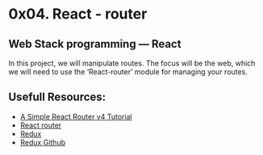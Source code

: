 # 0x04. React - router

## Web Stack programming ― React

In this project, we will manipulate routes. The focus will be the web, which we will need to use the ‘React-router’ module for managing your routes.


## Usefull Resources:

* [A Simple React Router v4 Tutorial](https://medium.com/@pshrmn/a-simple-react-router-v4-tutorial-7f23ff27adf)
* [React router](https://reacttraining.com/react-router/web/guides/philosophy)
* [Redux](https://redux.js.org)
* [Redux Github](https://github.com/reactjs/react-redux)
